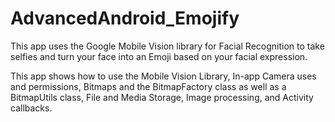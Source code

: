 # AdvancedAndroid_Emojify

This app uses the Google Mobile Vision library for Facial Recognition to take selfies and turn your face into an Emoji based on your facial
expression.


This app shows how to use the Mobile Vision Library, In-app Camera uses and permissions, Bitmaps and the BitmapFactory class as well
as a BitmapUtils class, File and Media Storage,  Image processing, and Activity callbacks.
